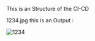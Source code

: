 This is an Structure of the CI-CD


1234.jpg
this is an Output :

![1234](https://github.com/user-attachments/assets/76aee07d-3e96-48b3-a069-8067f8f39e03)
